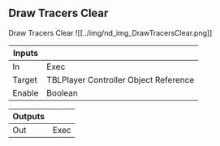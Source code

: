 ## Draw Tracers Clear
Draw Tracers Clear
![[../img/nd_img_DrawTracersClear.png]]

|Inputs||
|--|--|
| In | Exec |
| Target | TBLPlayer Controller Object Reference |
| Enable | Boolean |

|Outputs||
|--|--|
| Out | Exec |
